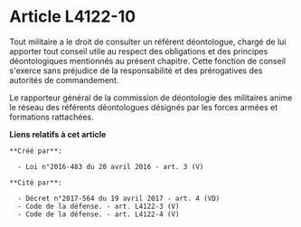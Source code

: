 # Article L4122-10

Tout militaire a le droit de consulter un référent déontologue, chargé de lui apporter tout conseil utile au respect des
obligations et des principes déontologiques mentionnés au présent chapitre. Cette fonction de conseil s'exerce sans préjudice
de la responsabilité et des prérogatives des autorités de commandement. 

Le rapporteur général de la commission de déontologie des militaires anime le réseau des référents déontologues désignés par
les forces armées et formations rattachées.

**Liens relatifs à cet article**

	**Créé par**:

	  - Loi n°2016-483 du 20 avril 2016 - art. 3 (V)

	**Cité par**:

	  - Décret n°2017-564 du 19 avril 2017 - art. 4 (VD)
	  - Code de la défense. - art. L4122-3 (V)
	  - Code de la défense. - art. L4122-4 (V)
